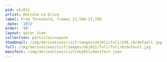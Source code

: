 ```yaml
---
pid: obj011
artist: Malcolm Le Grice
label: From Threshold, frames 13,500-13,750
_date: '1972'
order: '10'
layout: qatar_item
collection: particlesinspace
thumbnail: /img/derivatives/iiif/images/obj011/full/250,/0/default.jpg
full: /img/derivatives/iiif/images/obj011/full/full/0/default.jpg
manifest: /img/derivatives/iiif/obj011/manifest.json
---
```

